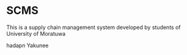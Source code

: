 # SCMS
This is a supply chain management system developed by students of University of Moratuwa

hadapn Yakunee